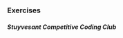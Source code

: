 ### Exercises
##### Stuyvesant Competitive Coding Club

<div id="listing"></div>

<script>

	(async () => {
		const response = await fetch('https://api.github.com/repos/StuyCCC/stuyccc.github.io/contents/Advanced/Exercises');
		const data = await response.json();
		let htmlString = '<ul>';
		for (let file of data) {
			htmlString += `<li><p><a href="/Advanced/Exercises/${file.name.replace(".md", "")}">${file.name.replace(".md", "").replace("_", " ")}</a></p></li>`;
		}
		htmlString += '</ul>';
		document.getElementById('listing').innerHTML = htmlString;
	})()

</script>